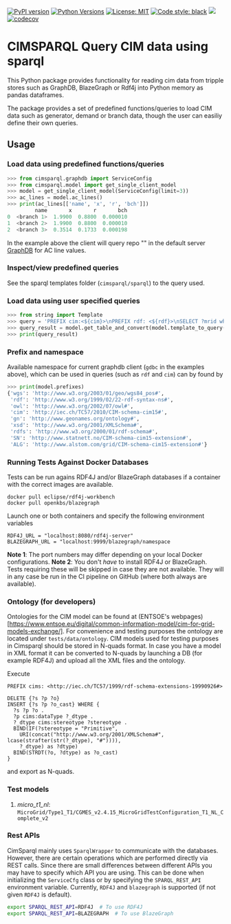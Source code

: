 [![PyPI version](https://img.shields.io/pypi/v/cimsparql)](https://pypi.org/project/cimsparql/)
[![Python Versions](https://img.shields.io/pypi/pyversions/cimsparql)](https://pypi.org/project/cimsparql/)
[![License: MIT](https://img.shields.io/badge/License-MIT-yellow.svg)](https://opensource.org/licenses/MIT)
[![Code style: black](https://img.shields.io/badge/code%20style-black-000000.svg)](https://github.com/psf/black)
[![](https://github.com/statnett/data_cache/workflows/Tests/badge.svg)](https://github.com/statnett/cimsparql/actions?query=workflow%3ATests)
[![codecov](https://codecov.io/gh/statnett/cimsparql/branch/master/graph/badge.svg)](https://codecov.io/gh/statnett/cimsparql)

# CIMSPARQL Query CIM data using sparql

This Python package provides functionality for reading cim data from
tripple stores such as GraphDB, BlazeGraph or Rdf4j into Python memory
as pandas dataframes.

The package provides a set of predefined functions/queries to load CIM
data such as generator, demand or branch data, though the user can
easiliy define their own queries.

## Usage

### Load data using predefined functions/queries

```python
>>> from cimsparql.graphdb import ServiceConfig
>>> from cimsparql.model import get_single_client_model
>>> model = get_single_client_model(ServiceConfig(limit=3))
>>> ac_lines = model.ac_lines()
>>> print(ac_lines[['name', 'x', 'r', 'bch']])
         name       x       r       bch
0  <branch 1>  1.9900  0.8800  0.000010
1  <branch 2>  1.9900  0.8800  0.000010
2  <branch 3>  0.3514  0.1733  0.000198
```

In the example above the client will query repo "<repo>" in the default server
[GraphDB](https://graphdb.ontotext.com) for AC line values.

### Inspect/view predefined queries

See the sparql templates folder (`cimsparql/sparql`) to the query used.

### Load data using user specified queries

```python
>>> from string import Template
>>> query = 'PREFIX cim:<${cim}>\nPREFIX rdf: <${rdf}>\nSELECT ?mrid where {?mrid rdf:type cim:ACLineSegment}'
>>> query_result = model.get_table_and_convert(model.template_to_query(Template(query)))
>>> print(query_result)
```

### Prefix and namespace

Available namespace for current graphdb client (`gdbc` in the examples above),
which can be used in queries (such as `rdf` and `cim`) can by found by

```python
>>> print(model.prefixes)
{'wgs': 'http://www.w3.org/2003/01/geo/wgs84_pos#',
 'rdf': 'http://www.w3.org/1999/02/22-rdf-syntax-ns#',
 'owl': 'http://www.w3.org/2002/07/owl#',
 'cim': 'http://iec.ch/TC57/2010/CIM-schema-cim15#',
 'gn': 'http://www.geonames.org/ontology#',
 'xsd': 'http://www.w3.org/2001/XMLSchema#',
 'rdfs': 'http://www.w3.org/2000/01/rdf-schema#',
 'SN': 'http://www.statnett.no/CIM-schema-cim15-extension#',
 'ALG': 'http://www.alstom.com/grid/CIM-schema-cim15-extension#'}
```

### Running Tests Against Docker Databases

Tests can be run agains RDF4J and/or BlazeGraph databases if a container with the correct images are available.

```
docker pull eclipse/rdf4j-workbench
docker pull openkbs/blazegraph
```

Launch one or both containers and specify the following environment variables

```
RDF4J_URL = "localhost:8080/rdf4j-server"
BLAZEGRAPH_URL = "localhost:9999/blazegraph/namespace
```
**Note 1**: The port numbers may differ depending on your local Docker configurations.
**Note 2**: You don't *have* to install RDF4J or BlazeGraph. Tests requiring these will be skipped in case
they are not available. They will in any case be run in the CI pipeline on GitHub (where both always are available).

### Ontology (for developers)

Ontologies for the CIM model can be found at (ENTSOE's webpages)[https://www.entsoe.eu/digital/common-information-model/cim-for-grid-models-exchange/].
For convenience and testing purposes the ontology are located under `tests/data/ontology`. CIM models used for testing purposes in Cimsparql should
be stored in N-quads format. In case you have a model in XML format it can be converted to N-quads by launching a DB (for example RDF4J) and upload
all the XML files and the ontology.

Execute

```sparql
PREFIX cims: <http://iec.ch/TC57/1999/rdf-schema-extensions-19990926#>

DELETE {?s ?p ?o}
INSERT {?s ?p ?o_cast} WHERE {
  ?s ?p ?o .
  ?p cims:dataType ?_dtype .
  ?_dtype cims:stereotype ?stereotype .
  BIND(IF(?stereotype = "Primitive",
    URI(concat("http://www.w3.org/2001/XMLSchema#", lcase(strafter(str(?_dtype), "#")))),
    ?_dtype) as ?dtype)
  BIND(STRDT(?o, ?dtype) as ?o_cast)
}
```
and export as N-quads.

### Test models

1. *micro_t1_nl*: `MicroGrid/Type1_T1/CGMES_v2.4.15_MicroGridTestConfiguration_T1_NL_Complete_v2`


### Rest APIs

CimSparql mainly uses `SparqlWrapper` to communicate with the databases. However, there are certain operations which are performed
directly via REST calls. Since there are small differences between different APIs you may have to specify which API you are using.
This can be done when initializing the `ServiceCfg` class or by specifying the `SPARQL_REST_API` environment variable. Currently,
`RDF4J` and `blazegraph` is supported (if not given `RDF4J` is default).

```bash
export SPARQL_REST_API=RDF4J  # To use RDF4J
export SPARQL_REST_API=BLAZEGRAPH  # To use BlazeGraph
```
